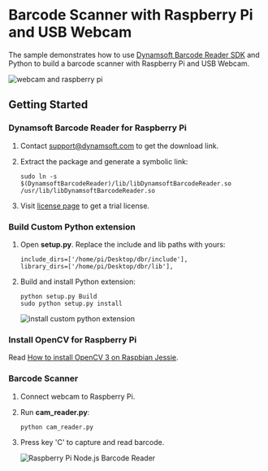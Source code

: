 # Barcode Scanner with Raspberry Pi and USB Webcam

The sample demonstrates how to use [Dynamsoft Barcode Reader SDK](http://www.dynamsoft.com/Products/Dynamic-Barcode-Reader.aspx) and Python to build a barcode scanner with Raspberry Pi and USB Webcam.

![webcam and raspberry pi](http://www.codepool.biz/wp-content/uploads/2016/04/raspberrypi_webcam.jpg)

## Getting Started

### Dynamsoft Barcode Reader for Raspberry Pi
1. Contact [support@dynamsoft.com](mailto:support@dynamsoft.com) to get the download link.
2. Extract the package and generate a symbolic link:

    ```
    sudo ln -s $(DynamsoftBarcodeReader)/lib/libDynamsoftBarcodeReader.so /usr/lib/libDynamsoftBarcodeReader.so
    ```
3. Visit [license page](http://www.dynamsoft.com/CustomerPortal/Account/GetTrialLicense.aspx?Product=DBR) to get a trial license.

### Build Custom Python extension
1. Open **setup.py**. Replace the include and lib paths with yours:

    ```
    include_dirs=['/home/pi/Desktop/dbr/include'],
    library_dirs=['/home/pi/Desktop/dbr/lib'],
    ```
2. Build and install Python extension:

    ```
    python setup.py Build
    sudo python setup.py install
    ```
    ![install custom python extension](http://www.codepool.biz/wp-content/uploads/2016/04/python_module_install.png)

### Install OpenCV for Raspberry Pi
Read [How to install OpenCV 3 on Raspbian Jessie](http://www.pyimagesearch.com/2015/10/26/how-to-install-opencv-3-on-raspbian-jessie/).

### Barcode Scanner
1. Connect webcam to Raspberry Pi.
2. Run **cam_reader.py**:

    ```
    python cam_reader.py
    ```
3. Press key 'C' to capture and read barcode.

    ![Raspberry Pi Node.js Barcode Reader](http://www.codepool.biz/wp-content/uploads/2016/04/rpi_barcode_scanner_result.png)
